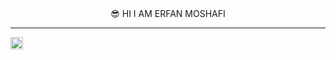 <div align="center">&#128526	 HI I AM ERFAN MOSHAFI</div>
<hr>
<img src="https://jw-webmagazine.com/wp-content/uploads/2020/03/Kimetsu-no-YaibaDemon-Slayer.jpg" style="width:20px;height:20px"/>
